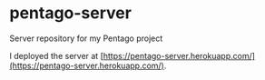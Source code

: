 # pentago-server
Server repository for my Pentago project

I deployed the server at [https://pentago-server.herokuapp.com/](https://pentago-server.herokuapp.com/).